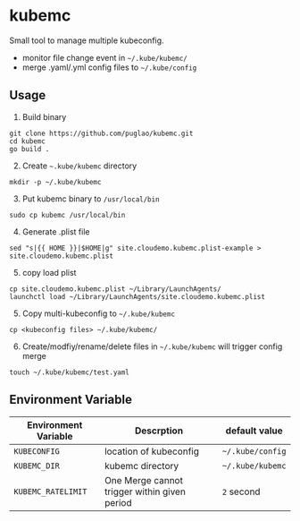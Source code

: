 # kubemc

Small tool to manage multiple kubeconfig.

* monitor file change event in `~/.kube/kubemc/`
* merge .yaml/.yml config files to `~/.kube/config`

## Usage

1. Build binary
```
git clone https://github.com/puglao/kubemc.git
cd kubemc
go build .
```

2. Create `~.kube/kubemc` directory
```
mkdir -p ~/.kube/kubemc
```

3. Put kubemc binary to `/usr/local/bin`
```
sudo cp kubemc /usr/local/bin
```

4. Generate .plist file <MacOS only>
```
sed "s|{{ HOME }}|$HOME|g" site.cloudemo.kubemc.plist-example > site.cloudemo.kubemc.plist
```

5. copy load plist <MacOS only>
```
cp site.cloudemo.kubemc.plist ~/Library/LaunchAgents/
launchctl load ~/Library/LaunchAgents/site.cloudemo.kubemc.plist
```

5. Copy multi-kubeconfig to `~/.kube/kubemc`
```
cp <kubeconfig files> ~/.kube/kubemc/
```

6. Create/modfiy/rename/delete files in `~/.kube/kubemc` will trigger config merge
```
touch ~/.kube/kubemc/test.yaml
```


## Environment Variable
|Environment Variable|Descrption|default value|
|-|-|-|
|`KUBECONFIG`|location of kubeconfig|`~/.kube/config`|
|`KUBEMC_DIR`|kubemc directory|`~/.kube/kubemc`|
|`KUBEMC_RATELIMIT`|One Merge cannot trigger within given period|`2` second|